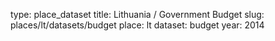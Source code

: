 type: place_dataset
title: Lithuania / Government Budget
slug: places/lt/datasets/budget
place: lt
dataset: budget
year: 2014
